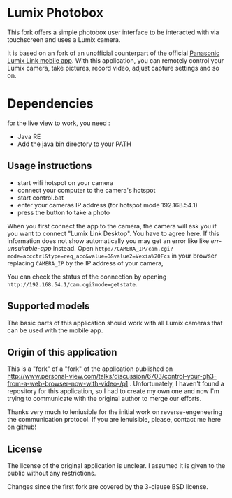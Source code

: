 # Lumix Photobox

This fork offers a simple photobox user interface to be interacted with via touchscreen and uses a Lumix camera. 

It is based on an fork of an unofficial counterpart of the official [Panasonic Lumix Link mobile app](https://play.google.com/store/apps/details?id=jp.co.panasonic.lumix_link.activity&hl=cs). With this application, you can remotely control your Lumix camera, take pictures, record video, adjust capture settings and so on. 

# Dependencies

for the live view to work, you need :
- Java RE
- Add the java bin directory to your PATH


## Usage instructions

- start wifi hotspot on your camera
- connect your computer to the camera's hotspot
- start control.bat
- enter your cameras IP address (for hotspot mode 192.168.54.1)
- press the button to take a photo

When you first connect the app to the camera, the camera will ask you if you want to connect "Lumix Link Desktop". You have to agree here.
If this information does not show automatically you may get an error like like _err-unsuitable-app_ instead.
Open `http://CAMERA_IP/cam.cgi?mode=accctrl&type=req_acc&value=0&value2=Vexia%20Fcs` in your browser replacing `CAMERA_IP` by the IP address of your camera,

You can check the status of the connection by opening `http://192.168.54.1/cam.cgi?mode=getstate`.

## Supported models

The basic parts of this application should work with all Lumix cameras that can be used with the mobile app. 

## Origin of this application

This is a "fork" of a "fork" of the application published on http://www.personal-view.com/talks/discussion/6703/control-your-gh3-from-a-web-browser-now-with-video-/p1 . Unfortunately, I haven't found a repository for this application, so I had to create my own one and now I'm trying to communicate with the original author to merge our efforts.

Thanks very much to leniusible for the initial work on reverse-engeneering the communication protocol. If you are lenuisible, please, contact me here on github!

## License

The license of the original application is unclear. I assumed it is given to the public without any restrictions.

Changes since the first fork are covered by the 3-clause BSD license.
